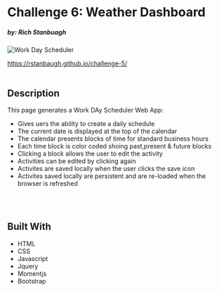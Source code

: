 # Challenge 6: Weather Dashboard
#####  by: Rich Stanbuagh <br />


![Work Day Scheduler](./assets/images/Work%20Day%20Scheduler.png)

https://rstanbaugh.github.io/challenge-5/
<br />
<br />

## Description
This page generates a Work DAy Scheduler Web App:
- Gives uers the ability to create a daily schedule
- The current date is displayed at the top of the calendar
- The calendar presents blocks of time for standard business hours
- Each time block is color coded shoing past,present & future blocks
- Clicking a block allows the user to edit the activity
- Activities can be edited by clicking again
- Activites are saved locally when the user clicks the save icon
- Activites saved locally are persistent and are re-loaded when the browser is refreshed
<br />
<br />

## Built With <br />
* HTML <br />
* CSS <br />
* Javascript <br />
* Jquery
* Momentjs
* Bootstrap
<br />


